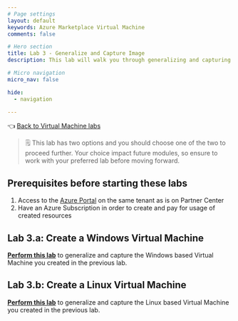 ```yaml
---
# Page settings
layout: default
keywords: Azure Marketplace Virtual Machine
comments: false

# Hero section
title: Lab 3 - Generalize and Capture Image
description: This lab will walk you through generalizing and capturing an image

# Micro navigation
micro_nav: false

hide:
  - navigation

---
```


👈 [Back to Virtual Machine labs](../../index.md#labs)

> 🗒️ This lab has two options and you should choose one of the two to proceed further. Your choice impact future modules, so ensure to work with your preferred lab before moving forward.

## Prerequisites before starting these labs

1. Access to the [Azure Portal](https://portal.azure.com/#home) on the same tenant as is on Partner Center 
1. Have an Azure Subscription in order to create and pay for usage of created resources

## Lab 3.a: Create a Windows Virtual Machine

**[Perform this lab](./lab3.a-generalize-and-capture-windows-image/index.md)** to generalize and capture the Windows based Virtual Machine you created in the previous lab. 

## Lab 3.b: Create a Linux Virtual Machine

**[Perform this lab](./lab3.b-generalize-and-capture-linux-image/index.md)** to generalize and capture the Linux based Virtual Machine you created in the previous lab. 

